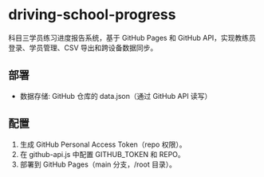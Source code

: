 # driving-school-progress
科目三学员练习进度报告系统，基于 GitHub Pages 和 GitHub API，实现教练员登录、学员管理、CSV 导出和跨设备数据同步。

## 部署
- 数据存储: GitHub 仓库的 data.json（通过 GitHub API 读写）

## 配置
1. 生成 GitHub Personal Access Token（repo 权限）。
2. 在 github-api.js 中配置 GITHUB_TOKEN 和 REPO。
3. 部署到 GitHub Pages（main 分支，/root 目录）。
